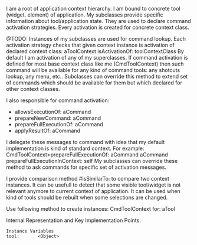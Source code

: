 I am a root of application context hierarchy. I am bound to concrete tool (widget. element) of application.
My subclasses provide specific information about tool/application state.
They are used to declare command activation strategies. Every activation is created for concrete context class.

@TODO: 
Instances of my subclasses are used for command lookup. Each activation strategy checks that given context instance is activation of declared context class:
	aToolContext isActivationOf: toolContextClass 
By default I am activation of any of my superclasses. If command activation is defined for most base context class like me (CmdToolContext) then such command will be available for any kind of command tools: any shotcuts lookup, any menu, etc..
Subclasses can override this method to extend set of commands which should be available for them but which declared for other context classes.

I also responsible for command activation:
- allowsExecutionOf: aCommand
- prepareNewCommand: aCommand
- prepareFullExecutionOf: aCommand
- applyResultOf: aCommand

I delegate these messages to command with idea that my default implementation is kind of standard context. For example: 
	CmdToolContext>prepareFullExecutionOf: aCommand
		aCommand prepareFullExecutionInContext: self
My subclasses can override these method to ask commands for specific set of activation messages.

I provide comparison method #isSimilarTo: to compare two context instances. It can be usefull to detect that some visible tool/widget is not relevant anymore to current context of application.  It can be used when kind of tools should be rebuilt when some selections are changed.

Use following method to create instances:
	CmdToolContext for: aTool
	
Internal Representation and Key Implementation Points.

    Instance Variables
	tool:		<Object>